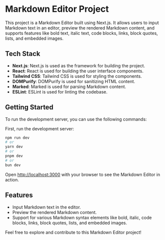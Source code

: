 # Markdown Editor Project

This project is a Markdown Editor built using Next.js. It allows users to input Markdown text in an editor, preview the rendered Markdown content, and supports features like bold text, italic text, code blocks, links, block quotes, lists, and embedded images.

## Tech Stack
- **Next.js**: Next.js is used as the framework for building the project.
- **React**: React is used for building the user interface components.
- **Tailwind CSS**: Tailwind CSS is used for styling the components.
- **DOMPurify**: DOMPurify is used for sanitizing HTML content.
- **Marked**: Marked is used for parsing Markdown content.
- **ESLint**: ESLint is used for linting the codebase.

## Getting Started
To run the development server, you can use the following commands:

First, run the development server:

```bash
npm run dev
# or
yarn dev
# or
pnpm dev
# or
bun dev
```
Open [http://localhost:3000](http://localhost:3000) with your browser to see the Markdown Editor in action.

## Features
- Input Markdown text in the editor.
- Preview the rendered Markdown content.
- Support for various Markdown syntax elements like bold, italic, code blocks, links, block quotes, lists, and embedded images.

Feel free to explore and contribute to this Markdown Editor project!
